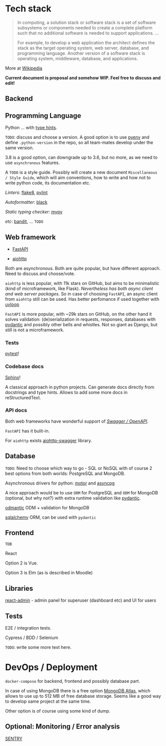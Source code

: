 # Tech stack

> In computing, a solution stack or software stack is a set of software subsystems or components needed to create a complete platform such that no additional software is needed to support applications. ...
>
> For example, to develop a web application the architect defines the stack as the target operating system, web server, database, and programming language. Another version of a software stack is operating system, middleware, database, and applications.

More at [Wikipedia](https://en.wikipedia.org/wiki/Solution_stack)

**Current document is proposal and somehow WIP. Feel free to discuss and edit!**

## Backend

## Programming Language

Python ... with [type hints](https://docs.python.org/3/library/typing.html).

`TODO`: discuss and choose a version. A good option is to use [pyenv](https://github.com/pyenv/pyenv)
and define `.python-version` in the repo, so all team-mates develop under the same version.

3.8 is a good option, can downgrade up to 3.6, but no more, as we need to use `asynchronous` features.

A `TODO` is a style guide. Possibly will create a new document `Miscellaneous / Style Guide`, which will aim conventions,
how to write and how not to write python code, its documentation etc.

*Linters*: [flake8](https://github.com/PyCQA/flake8), [pylint](https://github.com/PyCQA/pylint)

*Autoformatter*: [black](https://github.com/psf/black)

*Static typing checker*: [mypy](https://github.com/python/mypy)

*etc*: [bandit](https://github.com/PyCQA/bandit), ... `TODO`

## Web framework

- [FastAPI](https://github.com/tiangolo/fastapi)

- [aiohttp](https://github.com/aio-libs/aiohttp)

Both are asynchronous. Both are quite popular, but have different approach.
Need to discuss and choose/vote.

`aiohttp` is less popular, with 11k stars on GitHub, but aims to be minimalistic
(kind of microframework, like Flask). *Nevertheless has both async client and web server packages.*
So in case of choosing `FastAPI`, an async client from `aiohttp` still can be used.
Has better perfomance if used together with [uvloop](https://github.com/MagicStack/uvloop)

`FastAPI` is more popular, with ~29k stars on GitHub, on the other hand it solves validation:
(de)serialization in requests, responses,
databases with [pydantic](https://github.com/samuelcolvin/pydantic)
and possibly other bells and whistles. Not so giant as Django, but still is not a microframework.

### Tests

[pytest](https://docs.pytest.org)!


### Codebase docs

[Sphinx](https://www.sphinx-doc.org/en/master/)!

A classical approach in python projects. Can generate docs directly from docstrings and type hints.
Allows to add some more docs in reStructuredText.

### API docs

Both web frameworks have wonderful support of *[Swagger / OpenAPI](https://swagger.io/)*.

`FastAPI` has it bulit-in.

For `aiohttp` exists [aiohttp-swagger](https://github.com/cr0hn/aiohttp-swagger) library.

## Database

`TODO`: Need to choose which way to go - SQL or NoSQL with of course 2 best options
from both worlds: PostgreSQL and MongoDB.

Asynchronous drivers for python: [motor](https://github.com/mongodb/motor) and
[asyncpg](https://github.com/MagicStack/asyncpg)


A nice approach would be to use `ORM` for PostgreSQL and `ODM` for MongoDB
(optional, but why not?) with extra runtime validation like [pydantic](https://github.com/samuelcolvin/pydantic).

[odmantic](https://github.com/art049/odmantic) ODM + validation for MongoDB

[sqlalchemy](https://github.com/sqlalchemy/sqlalchemy) ORM, can be used with `pydantic`


## Frontend

`TDB`

React

Option 2 is Vue.

Option 3 is Elm (as is described in Moodle)

## Libraries 

[react-admin](https://github.com/marmelab/react-admin) - admin panel for superuser (dashboard etc) and UI for users

## Tests

E2E / integration tests.

Cypress / BDD / Selenium

`TODO`: write some more text here.

# DevOps / Deployment

`docker-compose` for backend, frontend and possibly database part.

In case of using MongoDB there is a free option [MongoDB Atlas](https://www.mongodb.com/cloud/atlas),
which allows to use up to 512 MB of free database storage.
Seems like a good way to develop same project at the same time.

Other option is of course using some kind of dump.

## Optional: Monitoring / Error analysis

[SENTRY](https://sentry.io/)
